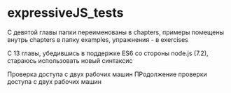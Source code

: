 # expressiveJS_tests
С девятой главы папки переименованы в chapters, примеры помещены внутрь chapters в папку examples,
упражнения - в exercises

C 13 главы, убедившись в поддержке ES6 со стороны node.js (7.2), стараюсь использовать
новый синтаксис

Проверка доступа с двух рабочих машин
ПРодолжение проверки доступа с двух рабочих машин
